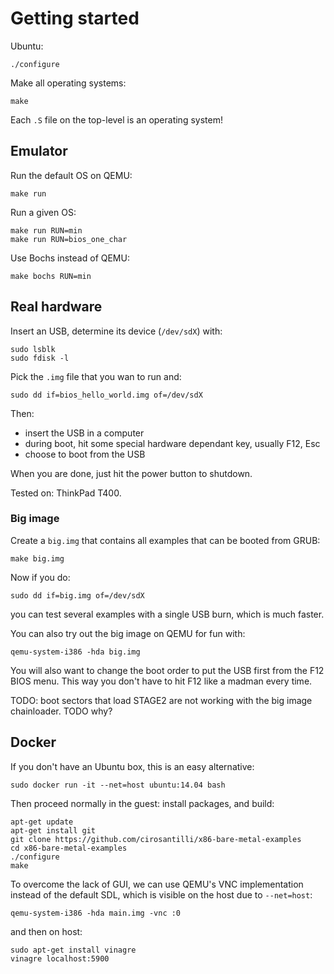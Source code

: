 # Getting started

Ubuntu:

    ./configure

Make all operating systems:

    make

Each `.S` file on the top-level is an operating system!

## Emulator

Run the default OS on QEMU:

    make run

Run a given OS:

    make run RUN=min
    make run RUN=bios_one_char

Use Bochs instead of QEMU:

    make bochs RUN=min

## Real hardware

Insert an USB, determine its device (`/dev/sdX`) with:

    sudo lsblk
    sudo fdisk -l

Pick the `.img` file that you wan to run and:

    sudo dd if=bios_hello_world.img of=/dev/sdX

Then:

- insert the USB in a computer
- during boot, hit some special hardware dependant key, usually F12, Esc
- choose to boot from the USB

When you are done, just hit the power button to shutdown.

Tested on: ThinkPad T400.

### Big image

Create a `big.img` that contains all examples that can be booted from GRUB:

    make big.img

Now if you do:

    sudo dd if=big.img of=/dev/sdX

you can test several examples with a single USB burn, which is much faster.

You can also try out the big image on QEMU for fun with:

    qemu-system-i386 -hda big.img

You will also want to change the boot order to put the USB first from the F12 BIOS menu. This way you don't have to hit F12 like a madman every time.

TODO: boot sectors that load STAGE2 are not working with the big image chainloader. TODO why?

## Docker

If you don't have an Ubuntu box, this is an easy alternative:

    sudo docker run -it --net=host ubuntu:14.04 bash

Then proceed normally in the guest: install packages, and build:

    apt-get update
    apt-get install git
    git clone https://github.com/cirosantilli/x86-bare-metal-examples
    cd x86-bare-metal-examples
    ./configure
    make

To overcome the lack of GUI, we can use QEMU's VNC implementation instead of the default SDL, which is visible on the host due to `--net=host`:

    qemu-system-i386 -hda main.img -vnc :0

and then on host:

    sudo apt-get install vinagre
    vinagre localhost:5900
